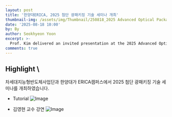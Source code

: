 ```yaml
---
layout: post
title: '한양대ERICA, 2025 첨단 광패키징 기술 세미나 개최'
thumbnail-img: /assets/img/Thumbnail/250818_2025 Advanced Optical Packaging Technology Seminar.jpg
date: '2025-08-18 10:00'
by: By
author: Seokhyeon Yoon
excerpt: >-
  Prof. Kim delivered an invited presentation at the 2025 Advanced Optical Packaging Technology Seminar, highlighting the latest trends in advanced optical packaging and silicon photonics.
comments: true
---
```


## Highlight \
차세대지능형반도체사업단과 한양대가 ERICA캠퍼스에서 2025 첨단 광패키징 기술 세미나를 개최하였습니다.

- Tutorial
![Image](https://github.com/user-attachments/assets/c189d0e0-dcc4-4029-b91b-24a64470dfdb)


- 김영현 교수 강연
![Image](https://github.com/user-attachments/assets/a7d3ec4e-4be4-4e39-b269-6cad5d4a5cb0)

